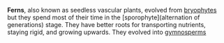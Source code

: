 **Ferns**, also known as seedless vascular plants, evolved from [bryophytes](./Bryophytes) but they spend most of their time in the [sporophyte](alternation of generations) stage. They have better roots for transporting nutrients, staying rigid, and growing upwards. They evolved into [gymnosperms](gymnosperms)